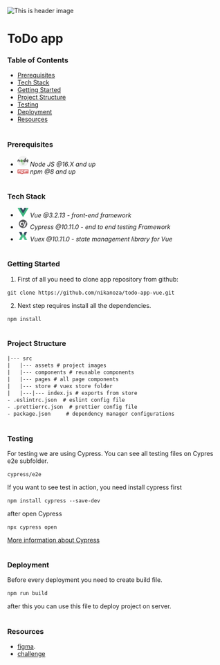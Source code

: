 ![This is header image](/src/assets/logo.png)

# ToDo app

### Table of Contents
* [Prerequisites](#Prerequisites)
* [Tech Stack](#Tech-Stack)
* [Getting Started](#Getting-Started)
* [Project Structure](#Project-Structure)
* [Testing](#Testing)
* [Deployment](#Deployment)
* [Resources](#Resources)

#
### Prerequisites

* <img src="readme/nodejs.png" width="25" style="top: 8px" /> *Node JS @16.X and up*
* <img src="readme/npm.png" width="25" style="top: 8px" /> *npm @8 and up*

#
### Tech Stack

* <img src="readme/vue.png" width="25" style="top: 8px" /> *Vue @3.2.13 - front-end framework*
* <img src="readme/cypress.png" width="25" style="top: 8px" /> *Cypress @10.11.0 - end to end testing Framework*
* <img src="readme/vuex.png" width="25" style="top: 8px" /> *Vuex @10.11.0 - state management library for Vue*

#
### Getting Started
1. First of all you need to clone app repository from github:
```
git clone https://github.com/nikanoza/todo-app-vue.git
```
2. Next step requires install all the dependencies.

```
npm install
```
#
### Project Structure

```
|--- src
|   |--- assets # project images
|   |--- components # reusable components
|   |--- pages # all page components
|   |--- store # vuex store folder
|   |---|--- index.js # exports from store
- .eslintrc.json  # eslint config file
- .prettierrc.json  # prettier config file
- package.json     # dependency manager configurations
```
#
### Testing

For testing we are using Cypress. You can see all testing files on Cypres e2e subfolder.
```
cypress/e2e
```
If you want to see test in action, you need install cypress first

```
npm install cypress --save-dev
```
after open Cypress
```
npx cypress open
``` 
[More information about Cypress](https://www.cypress.io)

#
### Deployment
Before every deployment you need to create build file.
```
npm run build
```
after this you can use this file to deploy project on server.

#
### Resources
* [figma](https://www.figma.com/file/4oLHA5cl4VWGxgg4Ev0aP1/todo-app?node-id=0%3A1).
* [challenge](https://www.frontendmentor.io/challenges/todo-app-Su1_KokOW)
